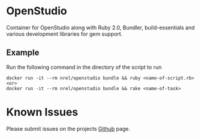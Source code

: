 # OpenStudio

Container for OpenStudio along with Ruby 2.0, Bundler, build-essentials and various development libraries for gem support.

## Example

Run the following command in the directory of the script to run

```
docker run -it --rm nrel/openstudio bundle && ruby <name-of-script.rb>
<or>
docker run -it --rm nrel/openstudio bundle && rake <name-of-task>
```

# Known Issues

Please submit issues on the projects [Github](https://github.com/nllong/docker-openstudio) page. 
